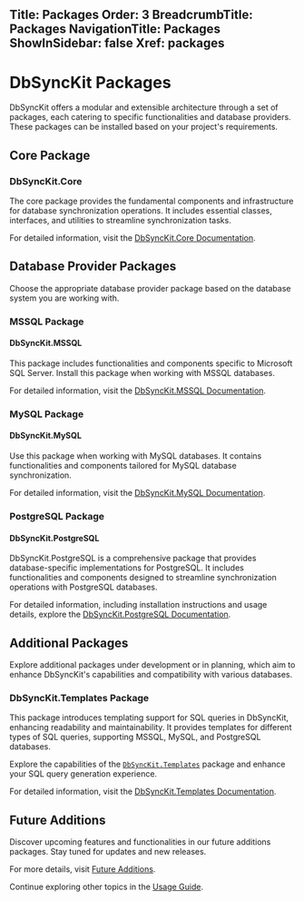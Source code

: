 ﻿﻿Title: Packages
Order: 3
BreadcrumbTitle: Packages
NavigationTitle: Packages
ShowInSidebar: false
Xref: packages
---

# DbSyncKit Packages

DbSyncKit offers a modular and extensible architecture through a set of packages, each catering to specific functionalities and database providers. These packages can be installed based on your project's requirements.

## Core Package

### DbSyncKit.Core

The core package provides the fundamental components and infrastructure for database synchronization operations. It includes essential classes, interfaces, and utilities to streamline synchronization tasks.

For detailed information, visit the [DbSyncKit.Core Documentation](xref:packages/DbSyncKit.Core).

## Database Provider Packages

Choose the appropriate database provider package based on the database system you are working with.

### MSSQL Package

#### DbSyncKit.MSSQL

This package includes functionalities and components specific to Microsoft SQL Server. Install this package when working with MSSQL databases.

For detailed information, visit the [DbSyncKit.MSSQL Documentation](xref:packages/DbSyncKit.MSSQL).

### MySQL Package

#### DbSyncKit.MySQL

Use this package when working with MySQL databases. It contains functionalities and components tailored for MySQL database synchronization.

For detailed information, visit the [DbSyncKit.MySQL Documentation](xref:packages/DbSyncKit.MySQL).

### PostgreSQL Package

#### DbSyncKit.PostgreSQL

DbSyncKit.PostgreSQL is a comprehensive package that provides database-specific implementations for PostgreSQL. It includes functionalities and components designed to streamline synchronization operations with PostgreSQL databases.

For detailed information, including installation instructions and usage details, explore the [DbSyncKit.PostgreSQL Documentation](xref:packages/DbSyncKit.PostgreSQL).

## Additional Packages

Explore additional packages under development or in planning, which aim to enhance DbSyncKit's capabilities and compatibility with various databases.

### DbSyncKit.Templates Package

This package introduces templating support for SQL queries in DbSyncKit, enhancing readability and maintainability. It provides templates for different types of SQL queries, supporting MSSQL, MySQL, and PostgreSQL databases.

Explore the capabilities of the [`DbSyncKit.Templates`](xref:api-DbSyncKit.Templates) package and enhance your SQL query generation experience.

For detailed information, visit the [DbSyncKit.Templates Documentation](xref:packages/dbsynckit.templates).

## Future Additions

Discover upcoming features and functionalities in our future additions packages. Stay tuned for updates and new releases.

For more details, visit [Future Additions](xref:packages/future-additions).

Continue exploring other topics in the [Usage Guide](xref:usage).
